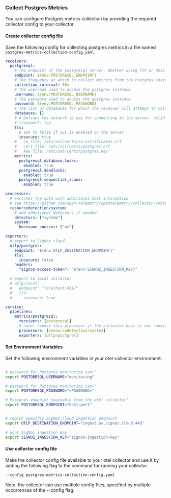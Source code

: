 ### Collect Postgres Metrics

You can configure Postgres metrics collection by providing the required collector config to your collector.

#### Create collector config file

Save the following config for collecting postgres metrics in a file named `postgres-metrics-collection-config.yaml`

```yaml
receivers:
  postgresql:
    # The endpoint of the postgresql server. Whether using TCP or Unix sockets, this value should be host:port. If transport is set to unix, the endpoint will internally be translated from host:port to /host.s.PGSQL.port
    endpoint: ${env:POSTGRESQL_ENDPOINT}
    # The frequency at which to collect metrics from the Postgres instance.
    collection_interval: 60s
    # The username used to access the postgres instance
    username: ${env:POSTGRESQL_USERNAME}
    # The password used to access the postgres instance
    password: ${env:POSTGRESQL_PASSWORD}
    # The list of databases for which the receiver will attempt to collect statistics. If an empty list is provided, the receiver will attempt to collect statistics for all non-template databases
    databases: []
    # # Defines the network to use for connecting to the server. Valid Values are `tcp` or `unix`
    # transport: tcp
    tls:
      # set to false if SSL is enabled on the server
      insecure: true
    #   ca_file: /etc/ssl/certs/ca-certificates.crt
    #   cert_file: /etc/ssl/certs/postgres.crt
    #   key_file: /etc/ssl/certs/postgres.key
    metrics:
      postgresql.database.locks:
        enabled: true
      postgresql.deadlocks:
        enabled: true
      postgresql.sequential_scans:
        enabled: true

processors:
  # enriches the data with additional host information
  # see https://github.com/open-telemetry/opentelemetry-collector-contrib/tree/main/processor/resourcedetectionprocessor#resource-detection-processor
  resourcedetection/system:
    # add additional detectors if needed
    detectors: ["system"]
    system:
      hostname_sources: ["os"]

exporters:
  # export to SigNoz cloud
  otlp/postgres:
    endpoint: "${env:OTLP_DESTINATION_ENDPOINT}"
    tls:
      insecure: false
    headers:
      "signoz-access-token": "${env:SIGNOZ_INGESTION_KEY}"

  # export to local collector
  # otlp/local:
  #   endpoint: "localhost:4317"
  #   tls:
  #     insecure: true

service:
  pipelines:
    metrics/postgresql:
      receivers: [postgresql]
      # note: remove this processor if the collector host is not running on the same host as the postgres instance
      processors: [resourcedetection/system]
      exporters: [otlp/postgres]
```

#### Set Environment Variables

Set the following environment variables in your otel-collector environment:

```bash

# password for Postgres monitoring user"
export POSTGRESQL_USERNAME="monitoring"

# password for Postgres monitoring user"
export POSTGRESQL_PASSWORD="<PASSWORD>"

# Postgres endpoint reachable from the otel collector"
export POSTGRESQL_ENDPOINT="host:port"


# region specific SigNoz cloud ingestion endpoint
export OTLP_DESTINATION_ENDPOINT="ingest.us.signoz.cloud:443"

# your SigNoz ingestion key
export SIGNOZ_INGESTION_KEY="signoz-ingestion-key"

```

#### Use collector config file

Make the collector config file available to your otel collector and use it by adding the following flag to the command for running your collector  
```bash
--config postgres-metrics-collection-config.yaml
```  
Note: the collector can use multiple config files, specified by multiple occurrences of the --config flag.
